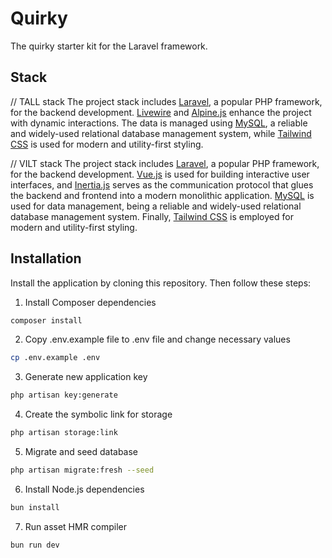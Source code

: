 # Quirky

The quirky starter kit for the Laravel framework.

## Stack

// TALL stack
The project stack includes [Laravel](https://laravel.com), a popular PHP framework, for the backend development. [Livewire](https://livewire.laravel.com) and [Alpine.js](https://alpinejs.dev/) enhance the project with dynamic interactions. The data is managed using [MySQL](https://mysql.com), a reliable and widely-used relational database management system, while [Tailwind CSS](https://tailwindcss.com) is used for modern and utility-first styling.

// VILT stack
The project stack includes [Laravel](https://laravel.com), a popular PHP framework, for the backend development. [Vue.js](https://vuejs.org) is used for building interactive user interfaces, and [Inertia.js](https://inertiajs.com) serves as the communication protocol that glues the backend and frontend into a modern monolithic application. [MySQL](https://mysql.com) is used for data management, being a reliable and widely-used relational database management system. Finally, [Tailwind CSS](https://tailwindcss.com) is employed for modern and utility-first styling.

## Installation

Install the application by cloning this repository. Then follow these steps:

1. Install Composer dependencies
```bash
composer install
```

2. Copy .env.example file to .env file and change necessary values
```bash
cp .env.example .env
```

3. Generate new application key
```bash
php artisan key:generate
```

4. Create the symbolic link for storage
```bash
php artisan storage:link
```

5. Migrate and seed database
```bash
php artisan migrate:fresh --seed
```

6. Install Node.js dependencies
```bash
bun install
```

7. Run asset HMR compiler
```bash
bun run dev
```
